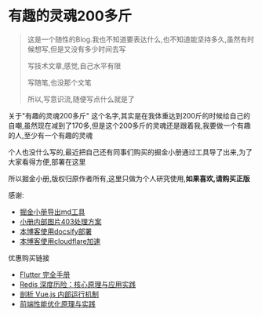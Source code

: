 # 有趣的灵魂200多斤

> 这是一个随性的Blog.我也不知道要表达什么,也不知道能坚持多久,虽然有时候想写,但是又没有多少时间去写
>
> 写技术文章,感觉,自己水平有限
>
> 写随笔,也没那个文笔
>
> 所以,写意识流,随便写点什么就是了



关于"有趣的灵魂200多斤" 这个名字,其实是在我体重达到200斤的时候给自己的自嘲,虽然现在减到了170多,但是这个200多斤的灵魂还是跟着我,我要做一个有趣的人,至少有一个有趣的灵魂


个人也没什么写的,最近把自己还有同事们购买的掘金小册通过工具导了出来,为了大家看得方便,部署在这里

所以掘金小册,版权归原作者所有,这里只做为个人研究使用,**如果喜欢,请购买正版**

感谢:
- [掘金小册导出md工具](https://github.com/oliyg/juejinxiaoce)
- [小册内部图片403处理方案](https://images.weserv.nl/docs/)
- [本博客使用docsify部署](https://docsify.js.org/#/zh-cn/quickstart)
- [本博客使用cloudflare加速](https://www.cloudflare.com/)

优惠购买链接
- [Flutter 完全手册](https://juejin.im/book/5c5423ef6fb9a049cd54a213?referrer=592a3029a0bb9f0057ee8d34)
- [Redis 深度历险：核心原理与应用实践](https://juejin.im/book/5afc2e5f6fb9a07a9b362527?referrer=592a3029a0bb9f0057ee8d34)
- [剖析 Vue.js 内部运行机制](https://juejin.im/book/5a36661851882538e2259c0f?referrer=592a3029a0bb9f0057ee8d34)
- [前端性能优化原理与实践](https://juejin.im/book/5b936540f265da0a9624b04b?referrer=592a3029a0bb9f0057ee8d34)